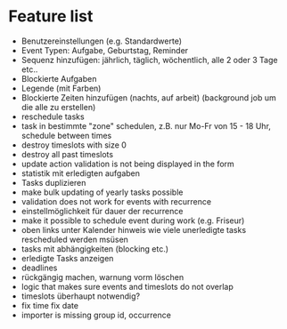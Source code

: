 # Feature list

- Benutzereinstellungen (e.g. Standardwerte)
- Event Typen: Aufgabe, Geburtstag, Reminder
- Sequenz hinzufügen: jährlich, täglich, wöchentlich, alle 2 oder 3 Tage etc..
- Blockierte Aufgaben
- Legende (mit Farben)
- Blockierte Zeiten hinzufügen (nachts, auf arbeit) (background job um die alle zu erstellen)
- reschedule tasks
- task in bestimmte "zone" schedulen, z.B. nur Mo-Fr von 15 - 18 Uhr, schedule between times
- destroy timeslots with size 0
- destroy all past timeslots
- update action validation is not being displayed in the form
- statistik mit erledigten aufgaben
- Tasks duplizieren
- make bulk updating of yearly tasks possible
- validation does not work for events with recurrence
- einstellmöglichkeit für dauer der recurrence
- make it possible to schedule event during work (e.g. Friseur)
- oben links unter Kalender hinweis wie viele unerledigte tasks rescheduled werden msüsen
- tasks mit abhängigkeiten (blocking etc.)
- erledigte Tasks anzeigen
- deadlines
- rückgängig machen, warnung vorm löschen
- logic that makes sure events and timeslots do not overlap
- timeslots überhaupt notwendig?
- fix time fix date
- importer is missing group id, occurrence
